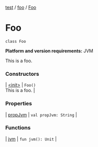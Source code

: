 [test](../../index.md) / [foo](../index.md) / [Foo](./index.md)

# Foo

`class Foo`

**Platform and version requirements:** JVM

This is a foo.

### Constructors

| [&lt;init&gt;](-init-.md) | `Foo()`<br>This is a foo. |

### Properties

| [propJvm](prop-jvm.md) | `val propJvm: String` |

### Functions

| [jvm](jvm.md) | `fun jvm(): Unit` |

